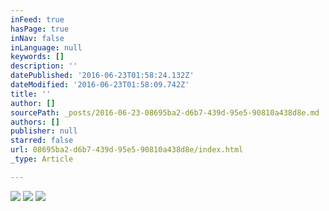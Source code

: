```yaml
---
inFeed: true
hasPage: true
inNav: false
inLanguage: null
keywords: []
description: ''
datePublished: '2016-06-23T01:58:24.132Z'
dateModified: '2016-06-23T01:58:09.742Z'
title: ''
author: []
sourcePath: _posts/2016-06-23-08695ba2-d6b7-439d-95e5-90810a438d8e.md
authors: []
publisher: null
starred: false
url: 08695ba2-d6b7-439d-95e5-90810a438d8e/index.html
_type: Article

---
```

![](https://the-grid-user-content.s3-us-west-2.amazonaws.com/ca12376e-e0f7-4db1-914f-38ee4447640a.jpg)
![](https://the-grid-user-content.s3-us-west-2.amazonaws.com/592f9583-c8a3-46da-ba9a-97400d3349b0.jpg)
![](https://the-grid-user-content.s3-us-west-2.amazonaws.com/eae55b27-dd96-4607-a812-948f4ebd944f.jpg)